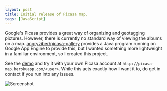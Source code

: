 ```yaml
---
layout: post
title: Initial release of Picasa map.
tags: [JavaScript]
---
```


Google's Picasa provides a great way of organizing and geotagging pictures.
However, there is currently no standard way of viewing the albums on a map.
[angryziber/picasa-gallery][picasa-gallery] provides a Java program
running on Google App Engine to provide this, but I wanted something
more lightweight in a familiar environment, so I created this project.

See the [demo][demo] and try it with your own Picasa account at
`http://picasa-map.herokuapp.com/<user>`.
While this acts exactly how I want it to,
do get in contact if you run into any issues.

![Screenshot][screenshot]

[picasa-gallery]: https://github.com/angryziber/picasa-gallery
[demo]: http://picasa-map.herokuapp.com/
[screenshot]: https://raw.github.com/bamos/picasa-map/master/images/picasa-map.jpg
